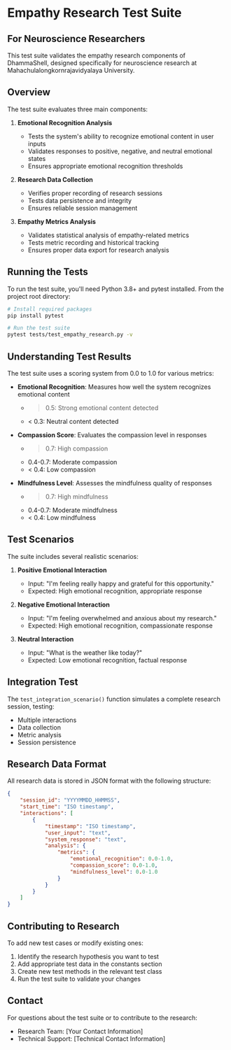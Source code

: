 # Empathy Research Test Suite
## For Neuroscience Researchers

This test suite validates the empathy research components of DhammaShell, designed specifically for neuroscience research at Mahachulalongkornrajavidyalaya University.

## Overview

The test suite evaluates three main components:

1. **Emotional Recognition Analysis**
   - Tests the system's ability to recognize emotional content in user inputs
   - Validates responses to positive, negative, and neutral emotional states
   - Ensures appropriate emotional recognition thresholds

2. **Research Data Collection**
   - Verifies proper recording of research sessions
   - Tests data persistence and integrity
   - Ensures reliable session management

3. **Empathy Metrics Analysis**
   - Validates statistical analysis of empathy-related metrics
   - Tests metric recording and historical tracking
   - Ensures proper data export for research analysis

## Running the Tests

To run the test suite, you'll need Python 3.8+ and pytest installed. From the project root directory:

```bash
# Install required packages
pip install pytest

# Run the test suite
pytest tests/test_empathy_research.py -v
```

## Understanding Test Results

The test suite uses a scoring system from 0.0 to 1.0 for various metrics:

- **Emotional Recognition**: Measures how well the system recognizes emotional content
  - > 0.5: Strong emotional content detected
  - < 0.3: Neutral content detected

- **Compassion Score**: Evaluates the compassion level in responses
  - > 0.7: High compassion
  - 0.4-0.7: Moderate compassion
  - < 0.4: Low compassion

- **Mindfulness Level**: Assesses the mindfulness quality of responses
  - > 0.7: High mindfulness
  - 0.4-0.7: Moderate mindfulness
  - < 0.4: Low mindfulness

## Test Scenarios

The suite includes several realistic scenarios:

1. **Positive Emotional Interaction**
   - Input: "I'm feeling really happy and grateful for this opportunity."
   - Expected: High emotional recognition, appropriate response

2. **Negative Emotional Interaction**
   - Input: "I'm feeling overwhelmed and anxious about my research."
   - Expected: High emotional recognition, compassionate response

3. **Neutral Interaction**
   - Input: "What is the weather like today?"
   - Expected: Low emotional recognition, factual response

## Integration Test

The `test_integration_scenario()` function simulates a complete research session, testing:
- Multiple interactions
- Data collection
- Metric analysis
- Session persistence

## Research Data Format

All research data is stored in JSON format with the following structure:

```json
{
    "session_id": "YYYYMMDD_HHMMSS",
    "start_time": "ISO timestamp",
    "interactions": [
        {
            "timestamp": "ISO timestamp",
            "user_input": "text",
            "system_response": "text",
            "analysis": {
                "metrics": {
                    "emotional_recognition": 0.0-1.0,
                    "compassion_score": 0.0-1.0,
                    "mindfulness_level": 0.0-1.0
                }
            }
        }
    ]
}
```

## Contributing to Research

To add new test cases or modify existing ones:

1. Identify the research hypothesis you want to test
2. Add appropriate test data in the constants section
3. Create new test methods in the relevant test class
4. Run the test suite to validate your changes

## Contact

For questions about the test suite or to contribute to the research:
- Research Team: [Your Contact Information]
- Technical Support: [Technical Contact Information] 
